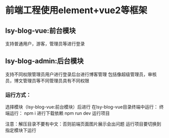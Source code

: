 # 前端工程使用element+vue2等框架

## lsy-blog-vue:前台模块
支持普通用户，游客，管理员等进行登录

## lsy-blog-admin:后台模块
支持不同权限管理员用户进行登录后台进行博客管理
包括像超级管理员，审核员，博文管理员等不同管理员具有不同权限

### 运行方式：
选择模块（lsy-blog-vue:前台模块）后进行
在lsy-blog-vue目录终端中运行：
终端运行：
    npm i          进行下载依赖
    npm run dev    运行项目

注意：解压目录不要有中文：否则前端页面图片展示会出问题
运行项目要切换到指定模块下运行
